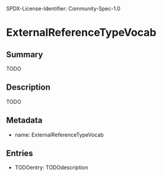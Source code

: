 SPDX-License-Identifier: Community-Spec-1.0

# ExternalReferenceTypeVocab

## Summary

TODO

## Description

TODO

## Metadata

- name: ExternalReferenceTypeVocab

## Entries

- TODOentry: TODOdescription

